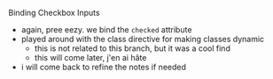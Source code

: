 Binding Checkbox Inputs
- again, pree eezy. we bind the ```checked``` attribute 
- played around with the class directive for making classes dynamic
  - this is not related to this branch, but it was a cool find
  - this will come later, j'en ai hâte
- i will come back to refine the notes if needed